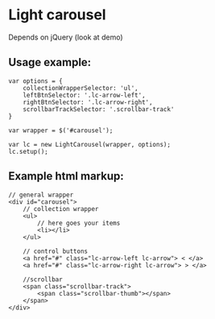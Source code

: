 # Light carousel
Depends on jQuery (look at demo)
## Usage example:

```
var options = {
	collectionWrapperSelector: 'ul',
	leftBtnSelector: '.lc-arrow-left',
	rightBtnSelector: '.lc-arrow-right',
	scrollbarTrackSelector: '.scrollbar-track'
}

var wrapper = $('#carousel');

var lc = new LightCarousel(wrapper, options);
lc.setup();
```

## Example html markup:

```
// general wrapper
<div id="carousel">
	// collection wrapper
	<ul>
		// here goes your items
		<li></li>
	</ul>

	// control buttons
	<a href="#" class="lc-arrow-left lc-arrow"> < </a>
	<a href="#" class="lc-arrow-right lc-arrow"> > </a>

	//scrollbar
	<span class="scrollbar-track">
		<span class="scrollbar-thumb"></span>
	</span>
</div>
```
